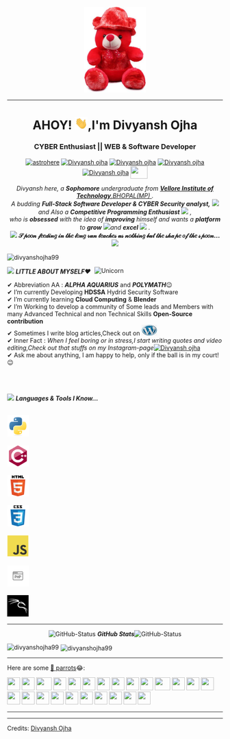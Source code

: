 <p align="center">
  <img src="https://github.com/divyanshojha99/PICBOX/blob/main/red-cute-king-teddy-bear-37-toyswala-original-imafa2y6upbg7zhz.jpeg" height="200"/>
</p>
<hr>
<h1 align="center">AHOY! <img src="https://raw.githubusercontent.com/ABSphreak/ABSphreak/master/gifs/Hi.gif"width="30px">,I'm Divyansh Ojha</h1>
<h3 align="center">CYBER Enthusiast || WEB & Software Developer </h3>
<p align="center">
<a href="https://www.linkedin.com/in/astrohere/" target="blank"><img align="center" src="https://cdn.jsdelivr.net/npm/simple-icons@3.0.1/icons/linkedin.svg" alt="astrohere" height="30" width="40" /></a>
<a href="https://twitter.com/the_astro99" target="blank"><img align="center" src="https://cdn.jsdelivr.net/npm/simple-icons@3.0.1/icons/twitter.svg" alt="Divyansh ojha" height="30" width="40" /></a>
<a href="https://www.instagram.com/the_astro_fire/" target="blank"><img align="center" src="https://cdn.jsdelivr.net/npm/simple-icons@3.0.1/icons/instagram.svg" alt="Divyansh ojha" height="30" width="40" /></a>
<a href="https://www.facebook.com/divyansh.ojha.4/" target="blank"><img align="center" src="https://cdn.jsdelivr.net/npm/simple-icons@3.0.1/icons/facebook.svg" alt="Divyansh ojha" height="30" width="40" /></a>
<a href="https://www.hackerrank.com/divyanshojha99" target="blank"><img align="center" src="https://cdn.jsdelivr.net/npm/simple-icons@3.0.1/icons/hackerrank.svg" alt="Divyansh ojha" height="30" width="40" /></a>
<a href = "mailto: divyanshojha2003@gmail.com"><img align="center" src="https://simpleicons.org/icons/gmail.svg" height="30" width="40" /></a>
</p>
</p>



<p align="center">
  <em>
    Divyansh here, a <b>Sophomore</b> undergraduate from <a href="https://vitbhopal.ac.in/"> <b>Vellore Institute of Technology</b>,BHOPAL(MP) </a>. <br>
    A budding <b>Full-Stack Software Developer & CYBER Security analyst,</b> <img src="https://github.com/TheDudeThatCode/TheDudeThatCode/blob/master/Assets/Developer.gif" width="30px"> and Also a <b>Competitive Programming Enthusiast</b>&nbsp;<img src="https://github.com/TheDudeThatCode/TheDudeThatCode/blob/master/Assets/Designer.gif" width="36px">&nbsp,<br>who is <b>obsessed</b>
    with the idea of <b>improving</b> himself and wants a <b>platform</b> to 
    <b>grow</b> <img src="https://github.com/TheDudeThatCode/TheDudeThatCode/blob/master/Assets/Rocket.gif" width="18px">and 
    <b>excel</b> <img src="https://github.com/TheDudeThatCode/TheDudeThatCode/blob/master/Assets/Medal.gif" width="20px">&nbsp.
  </em> 
  <br>
  <img src="https://media.giphy.com/media/VgCDAzcKvsR6OM0uWg/giphy.gif" width="50" /> <b>𝒮𝓅𝑜𝑜𝓃 𝒻𝑒𝑒𝒹𝒾𝓃𝑔 𝒾𝓃 𝓉𝒽𝑒 𝓁𝑜𝓃𝑔 𝓇𝓊𝓃 𝓉𝑒𝒶𝒸𝒽𝑒𝓈 𝓊𝓈 𝓃𝑜𝓉𝒽𝒾𝓃𝑔 𝒷𝓊𝓉 𝓉𝒽𝑒 𝓈𝒽𝒶𝓅𝑒 𝑜𝒻 𝓉𝒽𝑒 𝓈𝓅𝑜𝑜𝓃...</b> <img src="https://media.giphy.com/media/7j2hfyeVcDtf2/giphy.gif" width="50" />
</p>

<p align="left"> <img src="https://komarev.com/ghpvc/?username=divyanshojha99&label=Profile%20views&color=0e75b6&style=flat" alt="divyanshojha99" /> </p>
<img align="right" width=300px alt="Unicorn" src="https://media.giphy.com/media/3ohs4BSacFKI7A717y/giphy.gif" />

<img src="https://media.giphy.com/media/ObNTw8Uzwy6KQ/giphy.gif" width="30px">&nbsp;***LITTLE ABOUT MYSELF❤️***

✔ Abbreviation AA : ***ALPHA AQUARIUS*** and ***POLYMATH***😉 <br>
✔ I’m currently Developing **HDSSA** Hydrid Security Software <br>
✔ I’m currently learning **Cloud Computing** & **Blender**<br>
✔ I’m Working to develop a community of Some leads and Members with many Advanced Technical and non Technical Skills **Open-Source contribution**<br>
✔ Sometimes I write blog articles,Check out on <a href="https://astrofire40299681.wordpress.com/" target="blank"><img align="" src="https://github.com/divyanshojha99/PICBOX/blob/main/wordpress.png?raw=true" alt="Divyansh ojha" height="25" width="36" /></a><br>
✔ Inner Fact : *When I feel boring or in stress,I start writing quotes and video editing,Check out that stuffs on my Instagram-page*<a href="https://www.instagram.com/beatz.felt/" target="blank"><img align="" src="https://camo.githubusercontent.com/c9dacf0f25a1489fdbc6c0d2b41cda58b77fa210a13a886d6f99e027adfbd358/68747470733a2f2f6564656e742e6769746875622e696f2f537570657254696e7949636f6e732f696d616765732f7376672f696e7374616772616d2e737667" alt="Divyansh ojha" height="25" width="36" /></a><br>
✔ Ask me about anything, I am happy to help, only if the ball is in my court!😉<br><br><br><br>
 

<img src="https://media.giphy.com/media/ObNTw8Uzwy6KQ/giphy.gif" width="30px">&nbsp;***Languages & Tools I Know...***
<p align="left">
  
  <code> <img height="50" src="https://raw.githubusercontent.com/devicons/devicon/master/icons/python/python-original.svg"> </code>
  <code> <img height="50" src="https://raw.githubusercontent.com/devicons/devicon/master/icons/cplusplus/cplusplus-original.svg"> </code>
  <code> <img height="50" src="https://raw.githubusercontent.com/devicons/devicon/master/icons/html5/html5-original-wordmark.svg"> </code>
  <code> <img height="50" src="https://raw.githubusercontent.com/devicons/devicon/master/icons/css3/css3-original-wordmark.svg"> </code>
  <code> <img height="50" src="https://raw.githubusercontent.com/devicons/devicon/master/icons/javascript/javascript-original.svg"> </code>
  <code> <img height="50" src="https://github.com/divyanshojha99/PICBOX/blob/main/php-web-programming-language-line-icon-php-web-programming-language-line-icon-linear-style-sign-mobile-concept-web-design-177562144.jpg?raw=true"> </code>
  <code> <img height="50" src="https://github.com/divyanshojha99/PICBOX/blob/main/kali.png?raw=true"> </code>
  
  <hr>
  <p align="center">
 <img src="https://media.giphy.com/media/8UHRm5oY4k4FDxq5QG/giphy.gif" width="30px" alt="GitHub-Status"/>&nbsp;<i><b>GitHub Stats</b></i><img src="https://media.giphy.com/media/8UHRm5oY4k4FDxq5QG/giphy.gif" width="30px" alt="GitHub-Status"/></p>
<p><img align="left" src="https://github-readme-stats.vercel.app/api/top-langs?username=divyanshojha99&show_icons=true&locale=en&layout=compact" alt="divyanshojha99" /></p>

<p>&nbsp;<img align="center" src="https://github-readme-stats.vercel.app/api?username=divyanshojha99&show_icons=true&locale=en" alt="divyanshojha99" width="410" /></p>

<hr>

Here are some [🦜 parrots](https://cultofthepartyparrot.com)😂:

<div>
    <img src="https://cultofthepartyparrot.com/parrots/hd/githubparrot.gif" width="30" height="30"/>
    <img src="https://cultofthepartyparrot.com/flags/hd/indiaparrot.gif" width="30" height="30"/>
    <img src="https://cultofthepartyparrot.com/parrots/asyncparrot.gif" width="36" height="30"/>
    <img src="https://cultofthepartyparrot.com/parrots/exceptionallyfastparrot.gif" width="30" height="30"/>
    <img src="https://cultofthepartyparrot.com/parrots/hd/60fpsparrot.gif" width="30" height="30"/>
    <img src="https://cultofthepartyparrot.com/parrots/hd/jumpingparrot.gif" width="30" height="30"/>
    <img src="https://cultofthepartyparrot.com/parrots/hd/opensourceparrot.gif" width="30" height="30"/>
    <img src="https://cultofthepartyparrot.com/parrots/hd/dealwithitnowparrot.gif" width="30" height="30"/>
    <img src="https://cultofthepartyparrot.com/parrots/hd/hypnoparrotlight.gif" width="30" height="30"/>
    <img src="https://cultofthepartyparrot.com/parrots/databaseparrot.gif" width="30" height="30"/>
    <img src="https://cultofthepartyparrot.com/parrots/fixparrot.gif" width="36" height="30"/>
    <img src="https://cultofthepartyparrot.com/parrots/hd/laptop_parrot.gif" width="30" height="30"/>
    <img src="https://cultofthepartyparrot.com/parrots/hd/spinningparrot.gif" width="30" height="30"/>
    <img src="https://cultofthepartyparrot.com/parrots/hd/levitationparrot.gif" width="30" height="30"/>
    <img src="https://cultofthepartyparrot.com/parrots/hd/meldparrot.gif" width="30" height="30"/>
    <img src="https://cultofthepartyparrot.com/parrots/slomoparrot.gif" width="30" height="30"/>
    <img src="https://cultofthepartyparrot.com/parrots/hd/moonwalkingparrot.gif" width="30" height="30"/>
    <img src="https://cultofthepartyparrot.com/parrots/hd/stableparrot.gif" width="30" height="30"/>
    <img src="https://cultofthepartyparrot.com/parrots/hd/scienceparrot.gif" width="30" height="30"/>
    <img src="https://cultofthepartyparrot.com/parrots/hd/pirateparrot.gif" width="30" height="30"/>
    <img src="https://cultofthepartyparrot.com/parrots/hd/footballparrot.gif" width="30" height="30"/>
    <img src="https://cultofthepartyparrot.com/parrots/hd/illuminatiparrot.gif" width="30" height="30"/>
    <img src="https://cultofthepartyparrot.com/parrots/hd/hypnoparrotdark.gif" width="30" height="30"/>
    <img src="https://cultofthepartyparrot.com/parrots/hd/mustacheparrot.gif" width="30" height="30"/>
</div>

<hr>


-----
Credits: [Divyansh Ojha](https://github.com/divyanshojha99)
   

                    


                       
